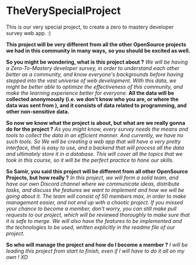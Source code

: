 # TheVerySpecialProject
This is our very special project, to create a zero to mastery developer survey web app. :)

**This project will be very different from all the other OpenSource projects we had in this community in many ways,**
**so you should be excited as well.**

**So you might be wondering, what is this project about ?**
_We will be having a Zero-To-Mastery developer survey, in order to understand each other better as a community,_
_and know everyone's backgrounds before having stepped into the vast universe of web development. With this data, we might_
_be better able to optimize the effectiveness of this community, and make the learning experience better for everyone._
**All the data will be collected anonymously (i.e. we don't know who you are, or where the data was sent from ), and it consists of data related to programming, and other non-sensitive data.**

**So now we know what the project is about, but what are we really gonna do for the project ?**
_As you might know, every survey needs the means and tools to collect the data in an efficient manner._
_And currently, we have no such tools. So We will be creating a web app that will have a very pretty interface,_
_that is easy to use, and a backend that will process all the data and ultimately store it in a database._
_This will cover all the topics that we took in this course, so it will be the perfect practice to hone our skills._

**So Samir, you said this project will be different from all other OpenSource Projects, but how really ?**
_In this project, we will form a solid team, and have our own Discord channel where we communicate ideas, distribute_
_tasks, and discuss the features we want to implement and how we will be going about it._
_The team will consist of 50 members max, in order to make management easier, and not end up with a chaotic project._
_If you missed your chance to become a member, don't worry, you can still make pull requests to our project, which_
_will be reviewed thoroughly to make sure that it is safe to merge. We will also have the features to be implemented_
_and the technologies to be used, written explicitly in the readme file of our project._

**So who will manage the project and how do I become a member ?**
_I will be leading this project from start to finish, even if I will have to do it all on my own ! XD_